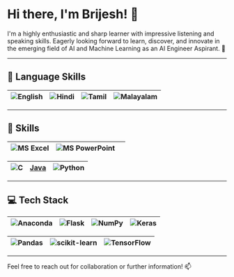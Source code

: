 # Hi there, I'm Brijesh! 👋

I'm a highly enthusiastic and sharp learner with impressive listening and speaking skills. Eagerly looking forward to learn, discover, and innovate in the emerging field of AI and Machine Learning as an AI Engineer Aspirant. 🚀

---

## 🌟 Language Skills

| ![English](https://img.shields.io/badge/English-(S%2FR%2FW)-blue?style=for-the-badge&logo=globe&logoColor=white) | ![Hindi](https://img.shields.io/badge/Hindi-(S%2FR%2FW)-orange?style=for-the-badge&logo=india&logoColor=white) | ![Tamil](https://img.shields.io/badge/Tamil-(S%2FR)-green?style=for-the-badge&logo=tamil-nadu&logoColor=white)  | ![Malayalam](https://img.shields.io/badge/Malayalam-(S)-purple?style=for-the-badge&logo=kerala&logoColor=white)  |
|---------|-------|--------|-------|

---

## 🚀 Skills

| ![MS Excel](https://img.shields.io/badge/MS_Excel-%23107C41.svg?style=for-the-badge&logo=microsoft-excel&logoColor=white) | ![MS PowerPoint](https://img.shields.io/badge/MS_PowerPoint-%23D35230.svg?style=for-the-badge&logo=microsoft-powerpoint&logoColor=white) |  |
|-------------|---------------------|----------------------|

| ![C](https://img.shields.io/badge/c-%2300599C.svg?style=for-the-badge&logo=c&logoColor=white) | [Java](https://camo.githubusercontent.com/bea90da226e09b503e6c8fde824f4816b98dcf30cd31e803006bf6335af06890/68747470733a2f2f696d672e736869656c64732e696f2f62616467652f6a6176612d2532334544384230302e7376673f7374796c653d666f722d7468652d6261646765266c6f676f3d6f70656e6a646b266c6f676f436f6c6f723d7768697465) | ![Python](https://img.shields.io/badge/python-%233776AB.svg?style=for-the-badge&logo=python&logoColor=white) |
|-------------|---------------------|----------------------|

---

## 💻 Tech Stack

| ![Anaconda](https://img.shields.io/badge/Anaconda-%2344A833.svg?style=for-the-badge&logo=anaconda&logoColor=white) | ![Flask](https://img.shields.io/badge/flask-%23000.svg?style=for-the-badge&logo=flask&logoColor=white) | ![NumPy](https://img.shields.io/badge/numpy-%23013243.svg?style=for-the-badge&logo=numpy&logoColor=white) | ![Keras](https://img.shields.io/badge/Keras-%23D00000.svg?style=for-the-badge&logo=Keras&logoColor=white) |
|--------|--------|--------|--------|

| ![Pandas](https://img.shields.io/badge/pandas-%23150458.svg?style=for-the-badge&logo=pandas&logoColor=white) | ![scikit-learn](https://img.shields.io/badge/scikit--learn-%23F7931E.svg?style=for-the-badge&logo=scikit-learn&logoColor=white) | ![TensorFlow](https://img.shields.io/badge/TensorFlow-%23FF6F00.svg?style=for-the-badge&logo=TensorFlow&logoColor=white) |
|--------|--------|--------|

---

Feel free to reach out for collaboration or further information! 📫
